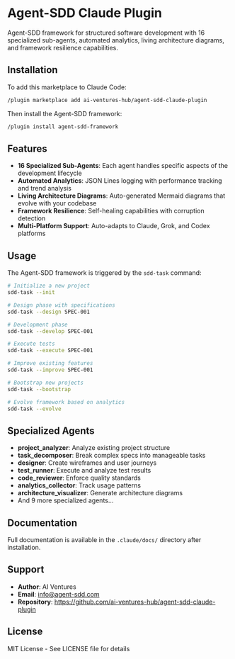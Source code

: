 # Agent-SDD Claude Plugin

Agent-SDD framework for structured software development with 16 specialized sub-agents, automated analytics, living architecture diagrams, and framework resilience capabilities.

## Installation

To add this marketplace to Claude Code:

```bash
/plugin marketplace add ai-ventures-hub/agent-sdd-claude-plugin
```

Then install the Agent-SDD framework:

```bash
/plugin install agent-sdd-framework
```

## Features

- **16 Specialized Sub-Agents**: Each agent handles specific aspects of the development lifecycle
- **Automated Analytics**: JSON Lines logging with performance tracking and trend analysis
- **Living Architecture Diagrams**: Auto-generated Mermaid diagrams that evolve with your codebase
- **Framework Resilience**: Self-healing capabilities with corruption detection
- **Multi-Platform Support**: Auto-adapts to Claude, Grok, and Codex platforms

## Usage

The Agent-SDD framework is triggered by the `sdd-task` command:

```bash
# Initialize a new project
sdd-task --init

# Design phase with specifications
sdd-task --design SPEC-001

# Development phase
sdd-task --develop SPEC-001

# Execute tests
sdd-task --execute SPEC-001

# Improve existing features
sdd-task --improve SPEC-001

# Bootstrap new projects
sdd-task --bootstrap

# Evolve framework based on analytics
sdd-task --evolve
```

## Specialized Agents

- **project_analyzer**: Analyze existing project structure
- **task_decomposer**: Break complex specs into manageable tasks
- **designer**: Create wireframes and user journeys
- **test_runner**: Execute and analyze test results
- **code_reviewer**: Enforce quality standards
- **analytics_collector**: Track usage patterns
- **architecture_visualizer**: Generate architecture diagrams
- And 9 more specialized agents...

## Documentation

Full documentation is available in the `.claude/docs/` directory after installation.

## Support

- **Author**: AI Ventures
- **Email**: info@agent-sdd.com
- **Repository**: https://github.com/ai-ventures-hub/agent-sdd-claude-plugin

## License

MIT License - See LICENSE file for details